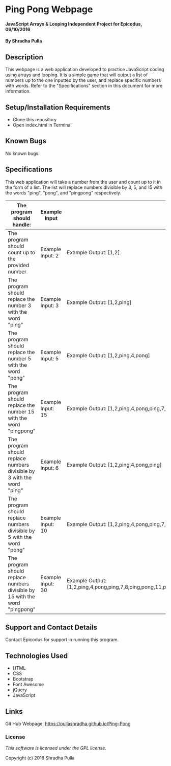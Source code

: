 # Ping Pong Webpage

#### JavaScript Arrays & Looping Independent Project for Epicodus, 06/10/2016

#### By Shradha Pulla

## Description

This webpage is a web application developed to practice JavaScript coding using arrays and looping. It is a simple game that will output a list of numbers up to the one inputted by the user, and replace specific numbers with words. Refer to the "Specifications" section in this document for more information.

## Setup/Installation Requirements

* Clone this repository
* Open index.html in Terminal

## Known Bugs

No known bugs.

## Specifications

This web application will take a number from the user and count up to it in the form of a list. The list will replace numbers divisible by 3, 5, and 15 with the words "ping", "pong", and "pingpong" respectively.

The program should handle: | Example Input | Example Output
----- | ----- | -----
The program should count up to the provided number | Example Input: 2 | Example Output: [1,2]
The program should replace the number 3 with the word "ping" | Example Input: 3 | Example Output: [1,2,ping]
The program should replace the number 5 with the word "pong" | Example Input: 5 | Example Output: [1,2,ping,4,pong]
The program should replace the number 15 with the word "pingpong" | Example Input: 15 | Example Output: [1,2,ping,4,pong,ping,7,8,ping,pong,11,ping,13,14,pingpong]
The program should replace numbers divisible by 3 with the word "ping" | Example Input: 6 | Example Output: [1,2,ping,4,pong,ping]
The program should replace numbers divisible by 5 with the word "pong" | Example Input: 10 | Example Output: [1,2,ping,4,pong,ping,7,8,ping,pong]
The program should replace numbers divisible by 15 with the word "pingpong" | Example Input: 30 | Example Output: [1,2,ping,4,pong,ping,7,8,ping,pong,11,ping,13,14,pingpong,16,17,ping,19,pong,ping,22,23,ping,pong,26,ping,28,29,pingpong]

## Support and Contact Details

Contact Epicodus for support in running this program.

## Technologies Used

* HTML
* CSS
* Bootstrap
* Font Awesome
* jQuery
* JavaScript

## Links

Git Hub Webpage: https://pullashradha.github.io/Ping-Pong

### License

*This software is licensed under the GPL license.*

Copyright (c) 2016 Shradha Pulla
